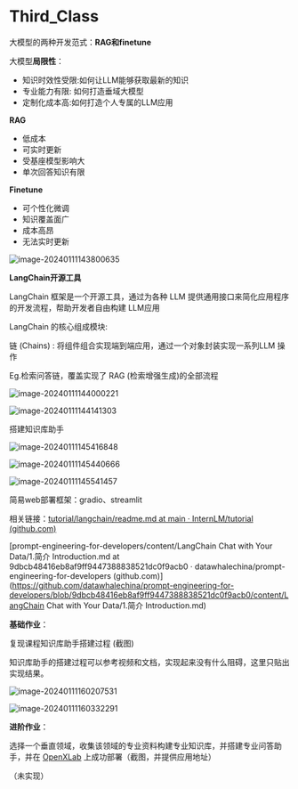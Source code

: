 # Third_Class

大模型的两种开发范式：**RAG和finetune**

大模型**局限性**：

- 知识时效性受限:如何让LLM能够获取最新的知识
- 专业能力有限: 如何打造垂域大模型
- 定制化成本高:如何打造个人专属的LLM应用

**RAG**

- 低成本
- 可实时更新
- 受基座模型影响大
- 单次回答知识有限

**Finetune**

- 可个性化微调
- 知识覆盖面广
- 成本高昂
- 无法实时更新

![image-20240111143800635](img/img_3/image-20240111143800635.png)

**LangChain开源工具**

LangChain 框架是一个开源工具，通过为各种 LLM 提供通用接口来简化应用程序的开发流程，帮助开发者自由构建 LLM应用

LangChain 的核心组成模块:

链 (Chains) : 将组件组合实现端到端应用，通过一个对象封装实现一系列LLM 操作

Eg.检索问答链，覆盖实现了 RAG (检索增强生成)的全部流程

![image-20240111144000221](img/img_3/image-20240111144000221.png)

![image-20240111144141303](img/img_3/image-20240111144141303.png)

搭建知识库助手

![image-20240111145416848](img/img_3/image-20240111145416848.png)

![image-20240111145440666](img/img_3/image-20240111145440666.png)

![image-20240111145541457](img/img_3/image-20240111145541457.png)

简易web部署框架：gradio、streamlit

相关链接：[tutorial/langchain/readme.md at main · InternLM/tutorial (github.com)](https://github.com/InternLM/tutorial/blob/main/langchain/readme.md)

[prompt-engineering-for-developers/content/LangChain Chat with Your Data/1.简介 Introduction.md at 9dbcb48416eb8af9ff9447388838521dc0f9acb0 · datawhalechina/prompt-engineering-for-developers (github.com)](https://github.com/datawhalechina/prompt-engineering-for-developers/blob/9dbcb48416eb8af9ff9447388838521dc0f9acb0/content/LangChain Chat with Your Data/1.简介 Introduction.md)

**基础作业**：

复现课程知识库助手搭建过程 (截图)

知识库助手的搭建过程可以参考视频和文档，实现起来没有什么阻碍，这里只贴出实现结果。

![image-20240111160207531](img/img_3/image-20240111160207531.png)

![image-20240111160332291](img/img_3/image-20240111160332291.png)

**进阶作业**：

选择一个垂直领域，收集该领域的专业资料构建专业知识库，并搭建专业问答助手，并在 [OpenXLab](https://openxlab.org.cn/apps) 上成功部署（截图，并提供应用地址）

（未实现）

